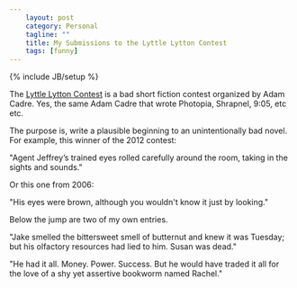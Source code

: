 ```yaml
---
    layout: post
    category: Personal 
    tagline: ""
    title: My Submissions to the Lyttle Lytton Contest
    tags: [funny]
---
```

{% include JB/setup %}

The [Lyttle Lytton Contest](http://adamcadre.ac/lyttle.html)  is a bad short fiction contest organized by Adam Cadre. Yes, the same Adam Cadre that wrote Photopia, Shrapnel, 9:05, etc etc. 

The purpose is, write a plausible beginning to an unintentionally bad novel. For example, this winner of the 2012 contest:

"Agent Jeffrey’s trained eyes rolled carefully around the room, taking in the sights and sounds."

Or this one from 2006: 

"His eyes were brown, although you wouldn't know it just by looking."

Below the jump are two of my own entries.

<!-- more -->

"Jake smelled the bittersweet smell of butternut and knew it was Tuesday; but his olfactory resources had lied to him. Susan was dead."

"He had it all. Money. Power. Success. But he would have traded it all for the love of a shy yet assertive bookworm named Rachel."






